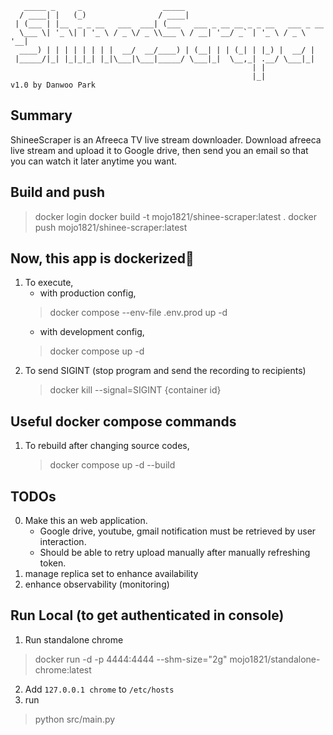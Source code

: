 ```
   _____ _     _                  _____                                
  / ____| |   (_)                / ____|                               
 | (___ | |__  _ _ __   ___  ___| (___   ___ _ __ __ _ _ __   ___ _ __ 
  \___ \| '_ \| | '_ \ / _ \/ _ \\___ \ / __| '__/ _` | '_ \ / _ \ '__|
  ____) | | | | | | | |  __/  __/____) | (__| | | (_| | |_) |  __/ |   
 |_____/|_| |_|_|_| |_|\___|\___|_____/ \___|_|  \__,_| .__/ \___|_|   
                                                      | |              
                                                      |_|              v1.0 by Danwoo Park
```

## Summary
ShineeScraper is an Afreeca TV live stream downloader.
Download afreeca live stream and upload it to Google drive, then send you an email so that you can watch it later anytime you want.

## Build and push
> docker login
> docker build -t mojo1821/shinee-scraper:latest .
> docker push mojo1821/shinee-scraper:latest

## Now, this app is dockerized🎉
1. To execute, 
   * with production config,
    > docker compose --env-file .env.prod up -d
   * with development config,
    > docker compose up -d
2. To send SIGINT (stop program and send the recording to recipients)
    > docker kill --signal=SIGINT {container id}

## Useful docker compose commands
1. To rebuild after changing source codes,
    > docker compose up -d --build

## TODOs
0. Make this an web application.
   - Google drive, youtube, gmail notification must be retrieved by user interaction.
   - Should be able to retry upload manually after manually refreshing token.
1. manage replica set to enhance availability
2. enhance observability (monitoring)

## Run Local (to get authenticated in console)
1. Run standalone chrome
> docker run -d -p 4444:4444 --shm-size="2g" mojo1821/standalone-chrome:latest
2. Add `127.0.0.1 chrome` to `/etc/hosts`
3. run
> python src/main.py
